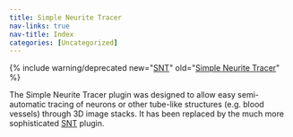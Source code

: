 ```yaml
---
title: Simple Neurite Tracer
nav-links: true
nav-title: Index
categories: [Uncategorized]
---
```


{% include warning/deprecated new="[SNT](/plugins/snt)"
  old="[Simple Neurite Tracer](/plugins/simple-neurite-tracer)" %}

The Simple Neurite Tracer plugin was designed to allow easy semi-automatic
tracing of neurons or other tube-like structures (e.g. blood vessels) through
3D image stacks. It has been replaced by the much more sophisticated
[SNT](/plugins/snt) plugin.
